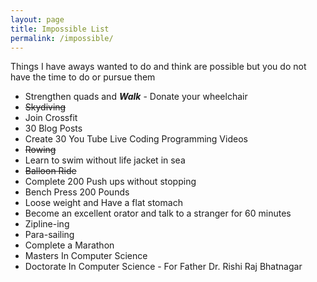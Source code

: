 ```yaml
---
layout: page
title: Impossible List
permalink: /impossible/
---
```

Things I have aways wanted to do and think are possible but you do not have the time to do or pursue them

- Strengthen quads and **_Walk_** - Donate your wheelchair
- ~~Skydiving~~
- Join Crossfit
- 30 Blog Posts
- Create 30 You Tube Live Coding Programming Videos
- ~~Rowing~~
- Learn to swim without life jacket in sea
- ~~Balloon Ride~~
- Complete 200 Push ups without stopping
- Bench Press 200 Pounds
- Loose weight and Have a flat stomach
- Become an excellent orator and talk to a stranger for 60 minutes
- Zipline-ing
- Para-sailing
- Complete a Marathon
- Masters In Computer Science
- Doctorate In Computer Science - For Father Dr. Rishi Raj Bhatnagar